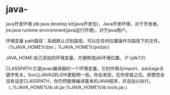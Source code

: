 # java-
java开发环境
jdk:java develop kit(java开发包)，Java开发环境，对于开发者。
jre:java runtime environment(java运行环境)，对于java用户。

环境变量
path路径：系统默认识别路径，可以在任何位置操作次路径下的文件。（%JAVA_HOME%\bin；%JAVA_HOME%\jre\bin）

JAVA_HOME:自己添加的环境变量，方便修改jdk环境位置。（F:\jdk7.0）

CLASSPATH:它是javac编译器的一个环境变量。它的作用与import、package关键字有关。Sun让JAVA2的JDK更聪明一些。你会发现，在你安装之后，即使完全没有设定CLASSPATH，你仍然能够编译基本的JAVA程序，并且加以执行。 （.;%JAVA_HOME%lib.dt.jar;%JAVA_HOME%lib.tools.jar;）
